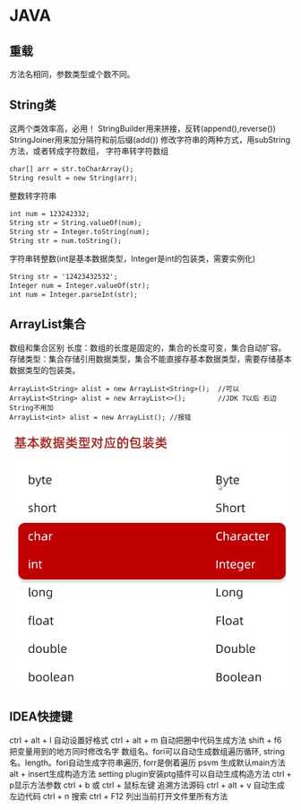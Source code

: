 # JAVA

## 重载

方法名相同，参数类型或个数不同。

## String类 
这两个类效率高，必用！
StringBuilder用来拼接，反转(append(),reverse()) 
StringJoiner用来加分隔符和前后缀(add())
修改字符串的两种方式，用subString方法，或者转成字符数组，
字符串转字符数组
```
char[] arr = str.toCharArray(); 
String result = new String(arr);
```
整数转字符串
```
int num = 123242332;
String str = String.valueOf(num);
String str = Integer.toString(num);
String str = num.toString();
```
字符串转整数(int是基本数据类型，Integer是int的包装类，需要实例化)
```
String str = '12423432532';
Integer num = Integer.valueOf(str);
int num = Integer.parseInt(str);
```

## ArrayList集合
数组和集合区别
长度：数组的长度是固定的，集合的长度可变，集合自动扩容。
存储类型：集合存储引用数据类型，集合不能直接存基本数据类型，需要存储基本数据类型的包装类。
 ```
 ArrayList<String> alist = new ArrayList<String>();  //可以
 ArrayList<String> alist = new ArrayList<>();        //JDK 7以后 右边String不用加
 ArrayList<int> alist = new ArrayList(); //报错
 ```
![](pic/2023-03-02-10-30-38.png)

## IDEA快捷键
ctrl + alt + l 自动设置好格式
ctrl + alt + m 自动把圈中代码生成方法
shift + f6 把变量用到的地方同时修改名字
数组名。fori可以自动生成数组遍历循环, string名。length。fori自动生成字符串遍历, forr是倒着遍历
psvm 生成默认main方法
alt + insert生成构造方法
setting plugin安装ptg插件可以自动生成构造方法
ctrl + p显示方法参数
ctrl + b 或 ctrl + 鼠标左键 追溯方法源码
ctrl + alt + v 自动生成左边代码
ctrl + n 搜索
ctrl + F12 列出当前打开文件里所有方法


